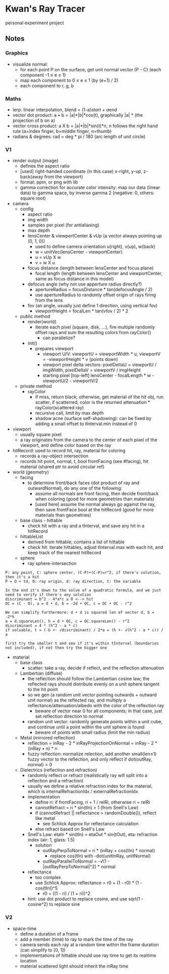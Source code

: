 # Kwan's Ray Tracer

personal experiment project

## Notes
### Graphics
- visualize normal: 
    - for each point P on the surface, get unit normal vector (P - C) (each component -1 ≤ e ≤ 1)
    - map each component to 0 ≤ e ≤ 1 (by (e+1) / 2)
    - each component to r, g, b
### Maths
- lerp: linear interpolation, blend = (1-a)*start + a*end
- vector dot product: a • b = |a|*|b|*cos(t), graphically |a| * (the projection of b on a)
- vector cross product: a X b = |a|*|b|*sin(t)*n, n follows the right hand rule (a=index finger, b=middle finger, n=thumb)
- radians & degrees: rad = deg * pi / 180 (arc length of unit circle)
### V1
- render output (image)
    - defines the aspect ratio
    - [used] right-handed coordinate (in this case) x-right, y-up, z-back(away from the viewport)
    - format: ppm, or png with lib
    - gamma correction for accurate color intensity: map our data (linear data) to gamma space, by inverse gamma 2 (negative: 0, others: square root)
- camera
    - config
        - aspect ratio
        - img width
        - samples per pixel (for antialiasing)
        - max depth
        - lensCenter & viewportCenter & vUp (a vector always pointing up (0, 1, 0))
            - used to define camera orientation u(right), v(up), w(back)
            - w = unitVec(lensCenter - viewportCenter)
            - u = vUp X w
            - v = w X u
        - focus distance (length between lensCenter and focus plane)
            - focal length (length between lensCenter and viewportCenter, same as focus distance in this model)
        - defocus angle (why not use apperture radius directly?)
            - apertureRadius = focusDistance * tan(defocusAngle / 2)
            - use apertureRadius to randomly offset origin of rays firing from the lens
        - fov (an angle, usually just define 1 direction, using vertical fov)
            - viewportHeight = focalLen * tan(vfov / 2) * 2
    - public method
        - render(world)
            - iterate each pixel (square, disk, ...), fire multiple randomly offset rays and sum the resulting colors from rayColor()
                - can parallelize?
        - init()
            - prepares viewport
                - viewport U/V: viewportU = viewportWidth * u, viewportV = -viewportHeight * v (points down)
                - viewport pixel delta vectors: pixelDeltaU = viewportU / imgWidth, pixelDeltaV = viewportV / imgHeight
                - starting pixel [top-left] lensCenter - focalLength * w - viewportU/2 - viewportV/2
    - private method
        - rayColor
            - if miss, return black; otherwise, get material of the hit obj, run scatter, if scatterred, color is the returned attenuation * rayColor(scattered ray)
            - recursive call, limit by max depth
            - shadow acne (surface self-shadowing): can be fixed by adding a small offset to tInterval.min instead of 0
- viewport
    - usually square pixel
    - a ray originates from the camera to the center of each pixel of the viewport, and define color based on the ray
- hitRecord: used to record hit, ray, material for coloring
    - records a ray-object intersection
    - records hit point, normal, t, bool frontFacing (see #facing), hit material (shared ptr to avoid circular ref)
- world (geometry)
    - facing
        - to determine front/back faces (dot product of ray and outwardNormal), do any one of the following:
            - assume all normals are front facing, then decide front/back when coloring (good for more geometries than materials)
            - [used here] assume the normal always go against the ray, then save frontFace bool at the hitRecord (good for more materials than geometries)
    - base class - hittable
        - check hit with a ray and a tInterval, and save any hit in a hitRecord
    - hittableList
        - derived from hittable; contains a list of hittable
        - check hit: iterate hittables, adjust tInterval.max with each hit, and keep track of the nearest hitRecord
    - sphere
        - ray sphere-intersection
```
P: any point, C: sphere center, (C-P)•(C-P)=r^2, if there's solution, then it's a hit
P = O + td, O: ray origin, d: ray direction, t: the variable

In the end it's down to the solve of a quadratic formula, and we just need to verify if there's any solution
discriminant = b^2 - 4*a*c ≥ 0 <--> hit
OC = (C - O), a = d • d, b = -2d • OC, c = OC • OC - r^2

We can simplify furthermore: d • d is squared len of vector d, b = -2*h
a = d.squareLen(), h = d • OC, c = OC.squareLen() - r^2
discriminant = 4 * (h^2 - a * c)
if solvable, t = (-b +- √discriminant) / 2*a = (h +- √(h^2 - a * c)) / a

first try the smaller t and see if it's within tInterval (boundaries not included), if not then try the bigger one
```
- material
    - base class
        - scatter: take a ray, decide if reflect, and the reflection attenuation
    - Lambertian (diffuse)
        - the reflection should follow the Lambertian cosine law; the reflected rays should distribute evenly on a unit sphere tangent to the hit point
        - so we gen (a random unit vector pointing outwards + outward unit normal) as the reflected ray, and multiply a reflectance/attenuation/albedo with the color of the reflection ray
            - beware of vector near 0 for all components; in that case, just set reflection direction to normal
        - random unit vector: randomly generate points within a unit cube, and continue until a point within the unit sphere is found
            - beware of points with small radius (limit the min radius)
    - Metal (mirrored reflection)
        - reflection = inRay - 2 * inRayProjectionOnNormal = inRay - 2 * (inRay • n) * n
        - fuzzy reflection: normalize relection, add another small(len≤1) fuzzy vector to the reflection, and only reflect if dot(outRay, normal) > 0
    - Dielectrics (reflection and refraction)
        - randomly reflect or refract (realistically ray will split into a reflection and a refraction)
        - usually we define a relative refraction index for the material, which is internalRefractionIdx / externalRefractionIdx
        - implementation
            - define ri: if frontFacing, ri = 1 / relRi, otherwise ri = relRi
            - cannotRefract = ri * sin(tIn) > 1 (from Snell's Law)
            - if (cannotRefract || reflectance > randomDouble()), reflect like metal
                - see Schlick Approx for reflectance calculation
            - else refract based on Snell's Law
        - Snell's Law: etaIn * sin(tIn) = etaOut * sin(tOut), eta: refraction index (air: 1, glass: 1.5)
            - solution
                - outRayPerpToNormal = ri * (inRay + cos(tIn) * normal)
                    - replace cos(tIn) with -dot(unitInRay, unitNormal)
                - outRayParallelToNormal = -√(1 - |outRayPerpToNormal|^2) * normal
        - reflectance
            - too complex
            - use Schlick Approx: reflectance = r0 + (1 - r0) * (1 - cos(tIn))^5
                - r0 = ((1 - ri) / (1 + ri))^2
        - hint: use dot product to replace cosine, and use sqrt(1 - cosine^2) to replace sine
            
### V2
- space-time
    - define a duration of a frame
    - add a member (time) to ray to mark the time of the ray
    - camera sends each ray at a random time within the frame duration (can simplify to [0, 1])
    - implementations of hittable should use ray time to get its realtime location
    - material scattered light should inherit the inRay time
